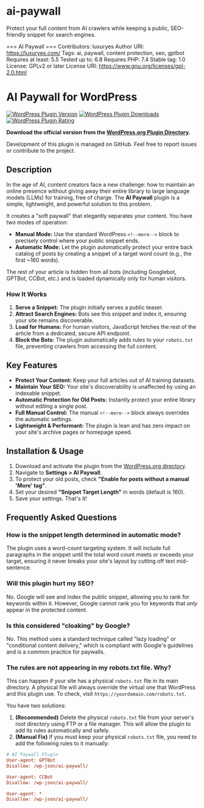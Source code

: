 # ai-paywall
Protect your full content from AI crawlers while keeping a public, SEO-friendly snippet for search engines.


=== AI Paywall ===
Contributors: luxuryes
Author URI: https://luxuryes.com/
Tags: ai, paywall, content protection, seo, gptbot
Requires at least: 5.5
Tested up to: 6.8
Requires PHP: 7.4
Stable tag: 1.0
License: GPLv2 or later
License URI: https://www.gnu.org/licenses/gpl-2.0.html




# AI Paywall for WordPress

[![WordPress Plugin Version](https://img.shields.io/wordpress/plugin/v/ai-paywall.svg)](https://wordpress.org/plugins/ai-paywall/)
[![WordPress Plugin Downloads](https://img.shields.io/wordpress/plugin/dt/ai-paywall.svg)](https://wordpress.org/plugins/ai-paywall/)
[![WordPress Plugin Rating](https://img.shields.io/wordpress/plugin/r/ai-paywall.svg)](https://wordpress.org/plugins/ai-paywall/reviews/)

**Download the official version from the [WordPress.org Plugin Directory](https://wordpress.org/plugins/ai-paywall/).**

Development of this plugin is managed on GitHub. Feel free to report issues or contribute to the project.

## Description

In the age of AI, content creators face a new challenge: how to maintain an online presence without giving away their entire library to large language models (LLMs) for training, free of charge. The **AI Paywall** plugin is a simple, lightweight, and powerful solution to this problem.

It creates a "soft paywall" that elegantly separates your content. You have two modes of operation:
*   **Manual Mode:** Use the standard WordPress `<!--more-->` block to precisely control where your public snippet ends.
*   **Automatic Mode:** Let the plugin automatically protect your entire back catalog of posts by creating a snippet of a target word count (e.g., the first ~160 words).

The rest of your article is hidden from all bots (including Googlebot, GPTBot, CCBot, etc.) and is loaded dynamically only for human visitors.

### How It Works

1.  **Serve a Snippet:** The plugin initially serves a public teaser.
2.  **Attract Search Engines:** Bots see this snippet and index it, ensuring your site remains discoverable.
3.  **Load for Humans:** For human visitors, JavaScript fetches the rest of the article from a dedicated, secure API endpoint.
4.  **Block the Bots:** The plugin automatically adds rules to your `robots.txt` file, preventing crawlers from accessing the full content.

## Key Features

*   **Protect Your Content:** Keep your full articles out of AI training datasets.
*   **Maintain Your SEO:** Your site's discoverability is unaffected by using an indexable snippet.
*   **Automatic Protection for Old Posts:** Instantly protect your entire library without editing a single post.
*   **Full Manual Control:** The manual `<!--more-->` block always overrides the automatic settings.
*   **Lightweight & Performant:** The plugin is lean and has zero impact on your site's archive pages or homepage speed.

## Installation & Usage

1.  Download and activate the plugin from the [WordPress.org directory](https://wordpress.org/plugins/ai-paywall/).
2.  Navigate to **Settings > AI Paywall**.
3.  To protect your old posts, check **"Enable for posts without a manual 'More' tag"**.
4.  Set your desired **"Snippet Target Length"** in words (default is 160).
5.  Save your settings. That's it!

## Frequently Asked Questions

### How is the snippet length determined in automatic mode?
The plugin uses a word-count targeting system. It will include full paragraphs in the snippet until the total word count meets or exceeds your target, ensuring it never breaks your site's layout by cutting off text mid-sentence.

### Will this plugin hurt my SEO?
No. Google will see and index the public snippet, allowing you to rank for keywords within it. However, Google cannot rank you for keywords that *only* appear in the protected content.

### Is this considered "cloaking" by Google?
No. This method uses a standard technique called "lazy loading" or "conditional content delivery," which is compliant with Google's guidelines and is a common practice for paywalls.

### The rules are not appearing in my robots.txt file. Why?
This can happen if your site has a physical `robots.txt` file in its main directory. A physical file will always override the virtual one that WordPress and this plugin use. To check, visit `https://yourdomain.com/robots.txt`.

You have two solutions:
1.  **(Recommended)** Delete the physical `robots.txt` file from your server's root directory using FTP or a file manager. This will allow the plugin to add its rules automatically and safely.
2.  **(Manual Fix)** If you must keep your physical `robots.txt` file, you need to add the following rules to it manually:

```ini
# AI Paywall Plugin
User-agent: GPTBot
Disallow: /wp-json/ai-paywall/

User-agent: CCBot
Disallow: /wp-json/ai-paywall/

User-agent: *
Disallow: /wp-json/ai-paywall/
